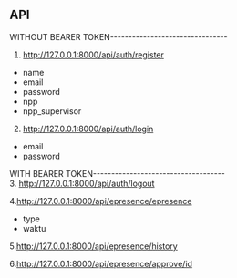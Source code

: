 ## API

WITHOUT BEARER TOKEN--------------------------------
<br>
1. http://127.0.0.1:8000/api/auth/register

-   name
-   email
-   password
-   npp
-   npp_supervisor

2. http://127.0.0.1:8000/api/auth/login

-   email
-   password

WITH BEARER TOKEN------------------------------------
<br>
3. http://127.0.0.1:8000/api/auth/logout

4.http://127.0.0.1:8000/api/epresence/epresence

-   type
-   waktu

5.http://127.0.0.1:8000/api/epresence/history

6.http://127.0.0.1:8000/api/epresence/approve/id
